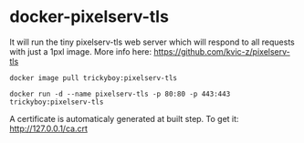 # docker-pixelserv-tls
It will run the tiny pixelserv-tls web server which will respond to all requests with just a 1pxl image.
More info here: https://github.com/kvic-z/pixelserv-tls

`docker image pull trickyboy:pixelserv-tls`

`docker run -d --name pixelserv-tls -p 80:80 -p 443:443 trickyboy:pixelserv-tls`


A certificate is automaticaly generated at built step.
To get it: http://127.0.0.1/ca.crt
